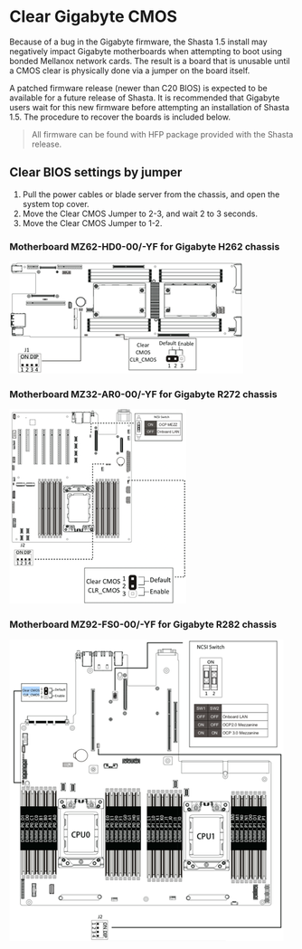 # Clear Gigabyte CMOS

Because of a bug in the Gigabyte firmware, the Shasta 1.5 install may negatively impact Gigabyte motherboards when attempting to boot using bonded Mellanox network cards. The result is a board that is unusable until a CMOS clear is physically done via a jumper on the board itself.

A patched firmware release (newer than C20 BIOS) is expected to be available for a future release of Shasta. It is recommended that Gigabyte users wait for this new firmware before attempting an installation of Shasta 1.5. The procedure to recover the boards is included below.

> All firmware can be found with HFP package provided with the Shasta release.

## Clear BIOS settings by jumper

1. Pull the power cables or blade server from the chassis, and open the system top cover.
2. Move the Clear CMOS Jumper to 2-3, and wait 2 to 3 seconds.
3. Move the Clear CMOS Jumper to 1-2.

### Motherboard MZ62-HD0-00/-YF for Gigabyte H262 chassis
![Diagram of Motherboard mz62-hd0-00/-yf for Gigabyte h262](../img/cmos1.png)

### Motherboard MZ32-AR0-00/-YF for Gigabyte R272 chassis
![Diagram of Motherboard mz32-ar0-00/-yf for Gigabyte r272](../img/cmos2.png)

### Motherboard MZ92-FS0-00/-YF for Gigabyte R282 chassis
![Diagram of Motherboard mz92-fs0-00/-yf for Gigabyte r282](../img/cmos3.png)
